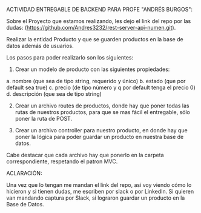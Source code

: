 ACTIVIDAD ENTREGABLE DE BACKEND PARA PROFE "ANDRÉS BURGOS":

Sobre el Proyecto que estamos realizando, les dejo el link del repo por las dudas: (https://github.com/Andres3232/rest-server-api-numen.git).

Realizar la entidad Producto y que se guarden productos en la base de datos además de usuarios.

Los pasos para poder realizarlo son los siguientes:

1.	Crear un modelo de producto con las siguientes propiedades:

a.	nombre (que sea de tipo string, requerido y único)
b.	estado (que por default sea true)
c.	precio (de tipo número y q por default tenga el precio 0)
d.	descripción (que sea de tipo string)

2.	Crear un archivo routes de productos, donde hay que poner todas las rutas de nuestros productos, para que se mas fácil el entregable, sólo poner la ruta de POST.

3.	Crear un archivo controller para nuestro producto, en donde hay que poner la lógica para poder guardar un producto en nuestra base de datos.

Cabe destacar que cada archivo hay que ponerlo en la carpeta correspondiente, respetando el patron MVC.

ACLARACIÓN:

Una vez que lo tengan me mandan el link del repo, así voy viendo cómo lo hicieron y si tienen dudas, me escriben por slack o por LinkedIn.
Si quieren van mandando captura por Slack, si lograron guardar un producto en la Base de Datos.

